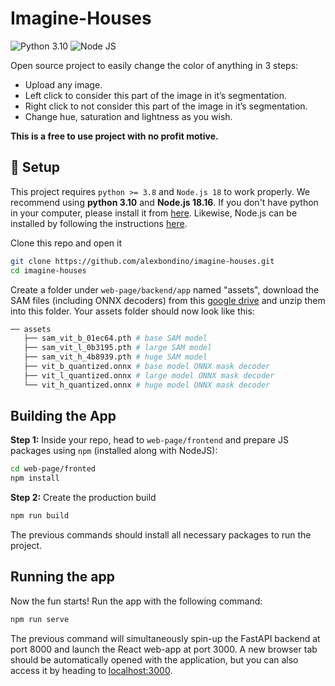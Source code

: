 # Imagine-Houses

![Python 3.10](https://img.shields.io/badge/python-3.10-blue.svg)
![Node JS](https://img.shields.io/badge/nodejs-18.16-green.svg)

Open source project to easily change the color of anything in 3 steps:
* Upload any image.
* Left click to consider this part of the image in it’s segmentation.
* Right click to not consider this part of the image in it’s segmentation.
* Change hue, saturation and lightness as you wish.

__This is a free to use project with no profit motive.__

## :wrench: Setup

This project requires `python >= 3.8` and `Node.js 18` to work properly. We recommend using **python 3.10** and **Node.js 18.16**. If you don't have python in your computer, please install it from [here](https://www.python.org/downloads/release/python-3100/). Likewise, Node.js can be installed by following the instructions [here](https://nodejs.org/).

Clone this repo and open it

```bash
git clone https://github.com/alexbondino/imagine-houses.git
cd imagine-houses
```

Create a folder under `web-page/backend/app` named "assets", download the SAM files (including ONNX decoders) from this [google drive](https://drive.google.com/drive/folders/1JVL1oGfZWsSuO4RpmSOw2UKkNObsnVtn?usp=drive_link) and unzip them into this folder. Your assets folder should now look like this:

```python
── assets
   ├── sam_vit_b_01ec64.pth # base SAM model
   ├── sam_vit_l_0b3195.pth # large SAM model
   ├── sam_vit_h_4b8939.pth # huge SAM model
   ├── vit_b_quantized.onnx # base model ONNX mask decoder
   ├── vit_l_quantized.onnx # large model ONNX mask decoder
   └── vit_h_quantized.onnx # huge model ONNX mask decoder
```

## Building the App

__Step 1:__ Inside your repo, head to `web-page/frontend` and prepare JS packages using `npm` (installed along with NodeJS):

```bash
cd web-page/fronted
npm install
```

__Step 2:__ Create the production build

```bash
npm run build
```
The previous commands should install all necessary packages to run the project.

## Running the app

Now the fun starts! Run the app with the following command:

```bash
npm run serve
```

The previous command will simultaneously spin-up the FastAPI backend at port 8000 and launch the React web-app at port 3000. A new browser tab should be automatically opened with the application, but you can also access it by heading to [localhost:3000](localhost:3000).